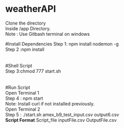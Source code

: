 # weatherAPI
Clone the directory<br/>
Inside /app Directory.<br/>
Note : Use Gitbash terminal on windows<br/>

#Install Dependencies
Step 1: npm install nodemon -g<br/>
Step 2 :npm install<br/>
<br/>
<br/>
#Shell Script<br/>
Step 3:chmod 777 start.sh<br/>
<br/>
<br/>
#Run Script<br/>
Open Terminal 1 <br/>
Step 4 : npm start<br/>
Note: Install curl if not installed previously.<br/>
Open Terminal 2 <br/>
Step 5 : ./start.sh amex_b9_test_input.csv output6.csv<br/>
<b>Script Format</b> Script_file inputFile.csv OutputFile.csv


